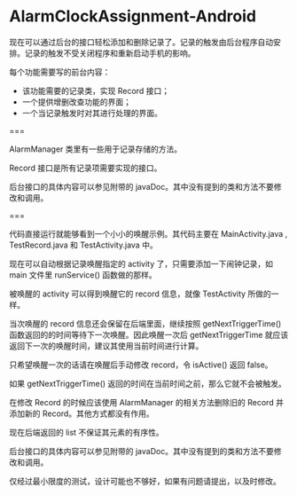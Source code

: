 # AlarmClockAssignment-Android

现在可以通过后台的接口轻松添加和删除记录了。记录的触发由后台程序自动安排。记录的触发不受关闭程序和重新启动手机的影响。

每个功能需要写的前台内容：

- 该功能需要的记录类，实现 Record 接口；
- 一个提供增删改查功能的界面；
- 一个当记录触发时对其进行处理的界面。

===

AlarmManager 类里有一些用于记录存储的方法。

Record 接口是所有记录项需要实现的接口。

后台接口的具体内容可以参见附带的 javaDoc。其中没有提到的类和方法不要修改和调用。

===

代码直接运行就能够看到一个小小的唤醒示例。其代码主要在 MainActivity.java , TestRecord.java 和 TestActivity.java 中。

现在可以自动根据记录唤醒指定的 activity 了，只需要添加一下闹钟记录，如 main 文件里 runService() 函数做的那样。

被唤醒的 activity 可以得到唤醒它的 record 信息，就像 TestActivity 所做的一样。

当次唤醒的 record 信息还会保留在后端里面，继续按照 getNextTriggerTime() 函数返回的的时间等待下一次唤醒。因此唤醒一次后 getNextTriggerTime 就应该返回下一次的唤醒时间，建议其使用当前时间进行计算。

只希望唤醒一次的话请在唤醒后手动修改 record，令 isActive() 返回 false。

如果 getNextTriggerTime() 返回的时间在当前时间之前，那么它就不会被触发。

在修改 Record 的时候应该使用 AlarmManager 的相关方法删除旧的 Record 并添加新的 Record。其他方式都没有作用。

现在后端返回的 list 不保证其元素的有序性。

后台接口的具体内容可以参见附带的 javaDoc。其中没有提到的类和方法不要修改和调用。

仅经过最小限度的测试，设计可能也不够好，如果有问题请提出，以及时修改。
